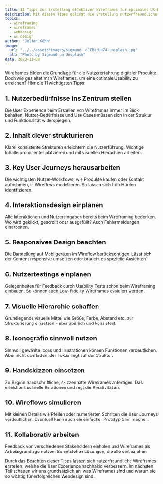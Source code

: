 ```yaml
---
title: 11 Tipps zur Erstellung effektiver Wireframes für optimales UX-Design
description: Mit diesen Tipps gelingt die Erstellung nutzerfreundlicher Wireframes, die die User Experience verbessern.
topics:
  - wireframing
  - wireframes
  - webdesign 
  - ux design
author: "Julian Köhn"
image:
  url: "../../assets/images/sigmund-_dJCBtdUu74-unsplash.jpg"
  alt: "Photo by Sigmund on Unsplash"
date: 2023-11-08
---
```


Wireframes bilden die Grundlage für die Nutzererfahrung digitaler Produkte. Doch wie gestaltet man Wireframes, um eine optimale Usability zu erreichen? Hier die 11 wichtigsten Tipps:

## 1. Nutzerbedürfnisse ins Zentrum stellen

Die User Experience beim Erstellen von Wireframes immer im Blick behalten. Nutzer-Bedürfnisse und Use Cases müssen sich in der Struktur und Funktionalität widerspiegeln.

## 2. Inhalt clever strukturieren

Klare, konsistente Strukturen erleichtern die Nutzerführung. Wichtige Inhalte prominenter platzieren und mit visuellen Hierachien arbeiten.

## 3. Key User Journeys herausarbeiten

Die wichtigsten Nutzer-Workflows, wie Produkte kaufen oder Kontakt aufnehmen, in Wireflows modellieren. So lassen sich früh Hürden identifizieren.

## 4. Interaktionsdesign einplanen 

Alle Interaktionen und Nutzereingaben bereits beim Wireframing bedenken. Wo wird geklickt, gescrollt oder ausgefüllt? Auch Fehlermeldungen einarbeiten.

## 5. Responsives Design beachten

Die Darstellung auf Mobilgeräten im Wireflow berücksichtigen. Lässt sich der Content responsive umsetzen oder braucht es spezielle Ansichten?

## 6. Nutzertestings einplanen

Gelegenheiten für Feedback durch Usability Tests schon beim Wireframing einbauen. So können auch Low-Fidelity Wireframes evaluiert werden.

## 7. Visuelle Hierarchie schaffen

Grundlegende visuelle Mittel wie Größe, Farbe, Abstand etc. zur Strukturierung einsetzen - aber spärlich und konsistent.

## 8. Iconografie sinnvoll nutzen

Sinnvoll gewählte Icons und Illustrationen können Funktionen verdeutlichen. Aber nicht überladen, der Fokus liegt auf der Struktur.

## 9. Handskizzen einsetzen

Zu Beginn handschriftliche, skizzenhafte Wireframes anfertigen. Das erleichtert schnelle Iterationen und regt die Kreativität an.

## 10. Wireflows simulieren

Mit kleinen Details wie Pfeilen oder numerierten Schritten die User Journeys verdeutlichen. Eventuell kann auch ein einfacher Prototyp Sinn machen.

## 11. Kollaborativ arbeiten

Feedback von verschiedenen Stakeholdern einholen und Wireframes als Arbeitsgrundlage nutzen. So entstehen Lösungen, die alle einbeziehen.

Durch das Beachten dieser Tipps lassen sich nutzerfreundliche Wireframes erstellen, welche die User Experience nachhaltig verbessern. Im nächsten Teil schauen wir uns grundsätzlich an, was Wireframes sind und warum sie so wichtig für erfolgreiches Webdesign sind.
